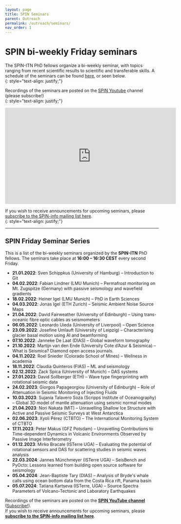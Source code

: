 ```yaml
---
layout: page
title: SPIN Seminars 
parent: Outreach 
permalink: /outreach/seminars/
nav_order: 1
---
```


# SPIN bi-weekly Friday seminars

The SPIN-ITN PhD fellows organize a bi-weekly seminar, with topics ranging from recent scientific results to scientific and transferable skills. A schedule of the seminars can be found [here](https://docs.google.com/document/d/1RG_EKlTnwqeV1ovWvbaG3KaZY_bVY0-tuwZmxSet3Pg/edit?usp=sharing), or seen below.  
{: style="text-align: justify;"}

Recordings of the seminars are posted on the [SPIN Youtube](https://www.youtube.com/@spin-itn) channel (please subscribe!)  
{: style="text-align: justify;"}

<iframe width="560" height="315" src="https://www.youtube.com/embed/videoseries?list=PLPtuMAD7dea-ge50y8EwAQqJ0yq9gfFvk" title="YouTube video player" frameborder="0" allow="accelerometer; autoplay; clipboard-write; encrypted-media; gyroscope; picture-in-picture" allowfullscreen></iframe>

If you wish to receive announcements for upcoming seminars, please [subscribe to the SPIN-info mailing list here](https://mailman.rrz.uni-hamburg.de/mailman/listinfo/spin-info).  
{: style="text-align: justify;"}

---

## SPIN Friday Seminar Series

This is a list of the bi-weekly seminars organized by the **SPIN-ITN** PhD fellows. The seminars take place at **16:00 – 16:30 CEST** every second Friday.  

<ul>
  <li><strong>21.01.2022</strong>: Sven Schippkus (University of Hamburg) – Introduction to Git</li>
  <li><strong>04.02.2022</strong>: Fabian Lindner (LMU Munich) – Permafrost monitoring on Mt. Zugspitze (Germany) with passive seismology and wavefield gradients</li>
  <li><strong>18.02.2022</strong>: Heiner Igel (LMU Munich) – PhD in Earth Sciences</li>
  <li><strong>04.03.2022</strong>: Jonas Igel (ETH Zurich) – Seismic Ambient Noise Source Maps</li>
  <li><strong>21.04.2022</strong>: David Fairweather (University of Edinburgh) – Using trans-oceanic fibre optic cables as seismometers</li>
  <li><strong>06.05.2022</strong>: Leonardo Uieda (University of Liverpool) – Open Science</li>
  <li><strong>23.09.2022</strong>: Josefine Umlauft (University of Leipzig) – Characterising glacier basal motion using AI and beamforming</li>
  <li><strong>07.10.2022</strong>: Janneke De Laat (DIAS) – Global waveform tomography</li>
  <li><strong>21.10.2022</strong>: Martijn van den Ende (University Cote d’Azur & Seismica) – What is Seismica? Diamond open access journals.</li>
  <li><strong>04.11.2022</strong>: Roel Snieder (Colorado School of Mines) – Wellness in academia</li>
  <li><strong>18.11.2022</strong>: Claudia Quinteros (FIAS) – ML and seismology</li>
  <li><strong>02.12.2022</strong>: Zack Spica (University of Munich) – DAS systems</li>
  <li><strong>27.01.2023</strong>: David Sollberger (ETH) – Wave type fingerprinting with rotational seismic data</li>
  <li><strong>24.02.2023</strong>: Giorgos Papageorgiou (University of Edinburgh) – Role of Attenuation in Seismic Monitoring of Injecting Fluids</li>
  <li><strong>10.03.2023</strong>: Sujania Talavero Soza (Scripps Institute of Oceanography) – Global 3D model of mantle attenuation using seismic normal modes</li>
  <li><strong>21.04.2023</strong>: Nori Nakata (MIT) – Unravelling Shallow Ice Structure with Active and Passive Seismic Surveys at West Antarctica</li>
  <li><strong>02.06.2023</strong>: Xyoli Pérez (CTBTO) – The International Monitoring System of CTBTO</li>
  <li><strong>17.11.2023</strong>: Peter Makus (GFZ Potsdam) – Unravelling Contributions to Time-dependent Dynamics in Volcanic Environments Observed by Passive Image Interferometry</li>
  <li><strong>01.12.2023</strong>: Mirko Bracale (ISTerre UGA) – Evaluating the potential of rotational sensors and DAS for scattering studies in seismic waves analysis</li>
  <li><strong>22.03.2024</strong>: Jannes Münchmeyer (ISTerre UGA) – SeisBench and PyOcto: Lessons learned from building open source software for seismology</li>
  <li><strong>05.04.2024</strong>: Jean-Baptiste Tary (DIAS) – Analysis of Bryde's whale calls using ocean bottom data from the Costa Rica rift, Panama basin</li>
  <li><strong>05.07.2024</strong>: Tatiana Kartseva (ISTerre, UGA) – Source Spectra Parameters of Volcano-Tectonic and Laboratory Earthquakes</li>
</ul>

Recordings of the seminars are posted on the <a href="https://www.youtube.com/@spin-itn" target="_blank"><strong>SPIN YouTube channel</strong></a> (<a href="https://www.youtube.com/@spin-itn?sub_confirmation=1" target="_blank">Subscribe!</a>).  
If you wish to receive announcements for upcoming seminars, please <a href="https://mailman.rrz.uni-hamburg.de/mailman/listinfo/spin-info" target="_blank"><strong>subscribe to the SPIN-info mailing list here</strong></a>.


